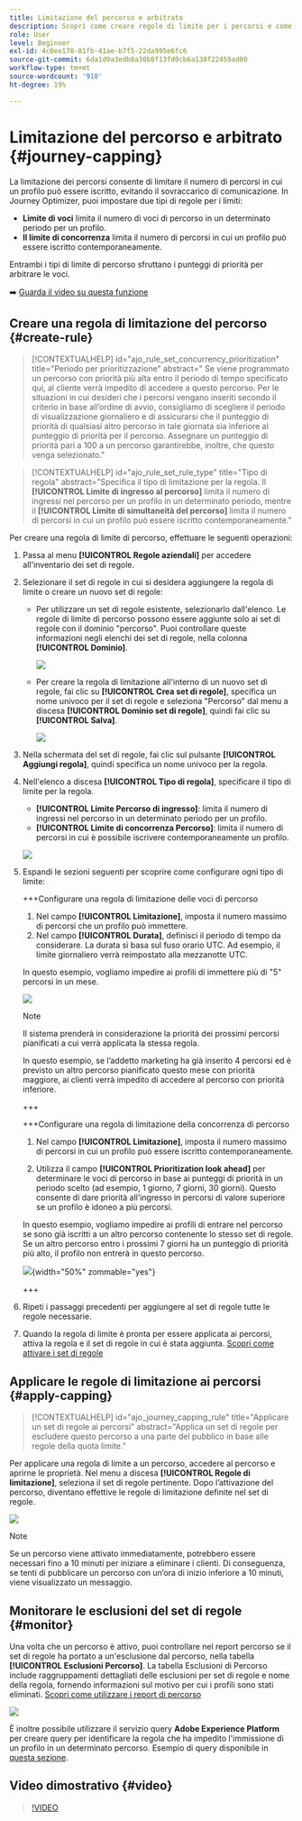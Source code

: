 ```yaml
---
title: Limitazione del percorso e arbitrato
description: Scopri come creare regole di limite per i percorsi e come arbitrare l’immissione del percorso
role: User
level: Beginner
exl-id: 4c0ee178-81fb-41ae-b7f5-22da995e6fc6
source-git-commit: 6da1d9a3edb8a30b8f13fd0cb6a138f22459ad00
workflow-type: tm+mt
source-wordcount: '910'
ht-degree: 19%

---
```


# Limitazione del percorso e arbitrato {#journey-capping}

La limitazione dei percorsi consente di limitare il numero di percorsi in cui un profilo può essere iscritto, evitando il sovraccarico di comunicazione. In Journey Optimizer, puoi impostare due tipi di regole per i limiti:

* **Limite di voci** limita il numero di voci di percorso in un determinato periodo per un profilo.
* **Il limite di concorrenza** limita il numero di percorsi in cui un profilo può essere iscritto contemporaneamente.

Entrambi i tipi di limite di percorso sfruttano i punteggi di priorità per arbitrare le voci.

➡️ [Guarda il video su questa funzione](#video)

## Creare una regola di limitazione del percorso {#create-rule}

>[!CONTEXTUALHELP]
>id="ajo_rule_set_concurrency_prioritization"
>title="Periodo per prioritizzazione"
>abstract=" Se viene programmato un percorso con priorità più alta entro il periodo di tempo specificato qui, al cliente verrà impedito di accedere a questo percorso. Per le situazioni in cui desideri che i percorsi vengano inseriti secondo il criterio in base all’ordine di avvio, consigliamo di scegliere il periodo di visualizzazione giornaliero e di assicurarsi che il punteggio di priorità di qualsiasi altro percorso in tale giornata sia inferiore al punteggio di priorità per il percorso. Assegnare un punteggio di priorità pari a 100 a un percorso garantirebbe, inoltre, che questo venga selezionato."

>[!CONTEXTUALHELP]
>id="ajo_rule_set_rule_type"
>title="Tipo di regola"
>abstract="Specifica il tipo di limitazione per la regola. Il **[!UICONTROL Limite di ingresso al percorso]** limita il numero di ingressi nel percorso per un profilo in un determinato periodo, mentre il **[!UICONTROL Limite di simultaneità del percorso]** limita il numero di percorsi in cui un profilo può essere iscritto contemporaneamente."

Per creare una regola di limite di percorso, effettuare le seguenti operazioni:

1. Passa al menu **[!UICONTROL Regole aziendali]** per accedere all&#39;inventario dei set di regole.

1. Selezionare il set di regole in cui si desidera aggiungere la regola di limite o creare un nuovo set di regole:

   * Per utilizzare un set di regole esistente, selezionarlo dall&#39;elenco. Le regole di limite di percorso possono essere aggiunte solo ai set di regole con il dominio &quot;percorso&quot;. Puoi controllare queste informazioni negli elenchi dei set di regole, nella colonna **[!UICONTROL Dominio]**.

     ![](assets/journey-capping-list.png)

   * Per creare la regola di limitazione all&#39;interno di un nuovo set di regole, fai clic su **[!UICONTROL Crea set di regole]**, specifica un nome univoco per il set di regole e seleziona &quot;Percorso&quot; dal menu a discesa **[!UICONTROL Dominio set di regole]**, quindi fai clic su **[!UICONTROL Salva]**.

     ![](assets/journey-capping-rule-set.png)

1. Nella schermata del set di regole, fai clic sul pulsante **[!UICONTROL Aggiungi regola]**, quindi specifica un nome univoco per la regola.

1. Nell&#39;elenco a discesa **[!UICONTROL Tipo di regola]**, specificare il tipo di limite per la regola.

   * **[!UICONTROL Limite Percorso di ingresso]**: limita il numero di ingressi nel percorso in un determinato periodo per un profilo.
   * **[!UICONTROL Limite di concorrenza Percorso]**: limita il numero di percorsi in cui è possibile iscrivere contemporaneamente un profilo.

   ![](assets/journey-capping-concurrency.png)

1. Espandi le sezioni seguenti per scoprire come configurare ogni tipo di limite:

   +++Configurare una regola di limitazione delle voci di percorso

   1. Nel campo **[!UICONTROL Limitazione]**, imposta il numero massimo di percorsi che un profilo può immettere.
   1. Nel campo **[!UICONTROL Durata]**, definisci il periodo di tempo da considerare. La durata si basa sul fuso orario UTC. Ad esempio, il limite giornaliero verrà reimpostato alla mezzanotte UTC.

   In questo esempio, vogliamo impedire ai profili di immettere più di &quot;5&quot; percorsi in un mese.

   ![](assets/journey-capping-entry-example.png)

   >[!NOTE]
   >
   >Il sistema prenderà in considerazione la priorità dei prossimi percorsi pianificati a cui verrà applicata la stessa regola.
   >
   >In questo esempio, se l’addetto marketing ha già inserito 4 percorsi ed è previsto un altro percorso pianificato questo mese con priorità maggiore, ai clienti verrà impedito di accedere al percorso con priorità inferiore.

   +++

   +++Configurare una regola di limitazione della concorrenza di percorso

   1. Nel campo **[!UICONTROL Limitazione]**, imposta il numero massimo di percorsi in cui un profilo può essere iscritto contemporaneamente.

   1. Utilizza il campo **[!UICONTROL Prioritization look ahead]** per determinare le voci di percorso in base ai punteggi di priorità in un periodo scelto (ad esempio, 1 giorno, 7 giorni, 30 giorni). Questo consente di dare priorità all’ingresso in percorsi di valore superiore se un profilo è idoneo a più percorsi.

   In questo esempio, vogliamo impedire ai profili di entrare nel percorso se sono già iscritti a un altro percorso contenente lo stesso set di regole. Se un altro percorso entro i prossimi 7 giorni ha un punteggio di priorità più alto, il profilo non entrerà in questo percorso.

   ![](assets/journey-capping-concurrency-example.png){width="50%" zommable="yes"}

   +++

1. Ripeti i passaggi precedenti per aggiungere al set di regole tutte le regole necessarie.

1. Quando la regola di limite è pronta per essere applicata ai percorsi, attiva la regola e il set di regole in cui è stata aggiunta. [Scopri come attivare i set di regole](../conflict-prioritization/rule-sets.md#create)

## Applicare le regole di limitazione ai percorsi {#apply-capping}

>[!CONTEXTUALHELP]
>id="ajo_journey_capping_rule"
>title="Applicare un set di regole ai percorsi"
>abstract="Applica un set di regole per escludere questo percorso a una parte del pubblico in base alle regole della quota limite."

Per applicare una regola di limite a un percorso, accedere al percorso e aprirne le proprietà. Nel menu a discesa **[!UICONTROL Regole di limitazione]**, seleziona il set di regole pertinente. Dopo l’attivazione del percorso, diventano effettive le regole di limitazione definite nel set di regole.

![](assets/journey-capping-apply.png)

>[!NOTE]
>
>Se un percorso viene attivato immediatamente, potrebbero essere necessari fino a 10 minuti per iniziare a eliminare i clienti. Di conseguenza, se tenti di pubblicare un percorso con un’ora di inizio inferiore a 10 minuti, viene visualizzato un messaggio.

## Monitorare le esclusioni del set di regole {#monitor}

Una volta che un percorso è attivo, puoi controllare nel report percorso se il set di regole ha portato a un&#39;esclusione dal percorso, nella tabella **[!UICONTROL Esclusioni Percorso]**. La tabella Esclusioni di Percorso include raggruppamenti dettagliati delle esclusioni per set di regole e nome della regola, fornendo informazioni sul motivo per cui i profili sono stati eliminati. [Scopri come utilizzare i report di percorso](../reports/journey-global-report-cja.md)

![](assets/journey-report.png)

È inoltre possibile utilizzare il servizio query **Adobe Experience Platform** per creare query per identificare la regola che ha impedito l&#39;immissione di un profilo in un determinato percorso. Esempio di query disponibile in [questa sezione](../reports/query-examples.md#common-queries).

## Video dimostrativo {#video}

>[!VIDEO](https://video.tv.adobe.com/v/3435530?quality=12)
